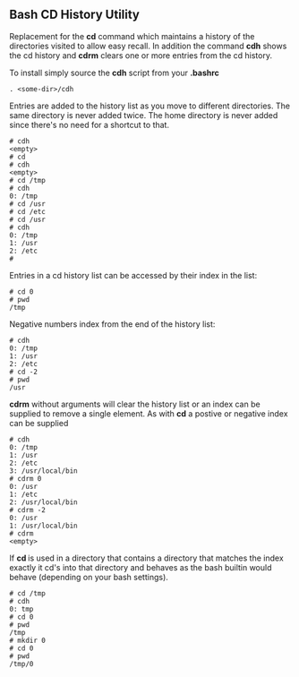 Bash CD History Utility
-----------------------

Replacement for the **cd** command which maintains a history of the directories
visited to allow easy recall. In addition the command **cdh** shows the cd
history and **cdrm** clears one or more entries from the cd history.

To install simply source the **cdh** script from your **.bashrc**

```
. <some-dir>/cdh
```

Entries are added to the history list as you move to different directories. The
same directory is never added twice. The home directory is never added since
there's no need for a shortcut to that.

```
# cdh
<empty>
# cd
# cdh
<empty>
# cd /tmp
# cdh
0: /tmp
# cd /usr
# cd /etc
# cd /usr
# cdh
0: /tmp
1: /usr
2: /etc
#
```

Entries in a cd history list can be accessed by their index in the list:

```
# cd 0
# pwd
/tmp
```

Negative numbers index from the end of the history list:

```
# cdh
0: /tmp
1: /usr
2: /etc
# cd -2
# pwd
/usr
```

**cdrm** without arguments will clear the history list or an index can be
supplied to remove a single element. As with **cd** a postive or negative
index can be supplied

```
# cdh
0: /tmp
1: /usr
2: /etc
3: /usr/local/bin
# cdrm 0
0: /usr
1: /etc
2: /usr/local/bin
# cdrm -2
0: /usr
1: /usr/local/bin
# cdrm
<empty>
```

If **cd <index>** is used in a directory that contains a directory that matches
the index exactly it cd's into that directory and behaves as the bash builtin
would behave (depending on your bash settings).

```
# cd /tmp
# cdh
0: tmp
# cd 0
# pwd
/tmp
# mkdir 0
# cd 0
# pwd
/tmp/0
```
